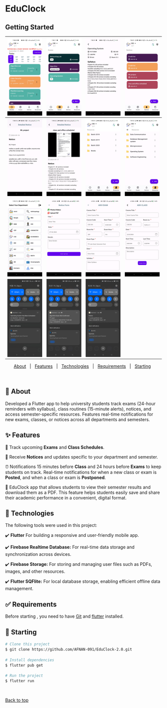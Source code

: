 # EduClock



## Getting Started


| <img width="150" alt="018" src="https://github.com/AFNAN-091/EduClock-2.0/blob/main/gallery/Screenshot_2024-09-17-19-38-03-16_70f495e08671079829443d3bd5524ec5.jpg"/> | <img width="150" alt="018" src="https://github.com/AFNAN-091/EduClock-2.0/blob/main/gallery/Screenshot_2024-09-17-19-38-11-64_70f495e08671079829443d3bd5524ec5.jpg"/> | <img width="150" alt="018" src="https://github.com/AFNAN-091/EduClock-2.0/blob/main/gallery/Screenshot_2024-09-17-19-38-15-42_70f495e08671079829443d3bd5524ec5.jpg"/> | <img width="150" alt="018" src="https://github.com/AFNAN-091/EduClock-2.0/blob/main/gallery/Screenshot_2024-09-17-19-38-31-62_70f495e08671079829443d3bd5524ec5.jpg"/> |
|---|---|---|---|
|<img width="150" alt="018" src="https://github.com/AFNAN-091/EduClock-2.0/blob/main/gallery/Screenshot_2024-09-17-19-38-36-00_70f495e08671079829443d3bd5524ec5.jpg"/> | <img width="150" alt="018" src="https://github.com/AFNAN-091/EduClock-2.0/blob/main/gallery/Screenshot_2024-09-17-19-39-02-56_70f495e08671079829443d3bd5524ec5.jpg"/> | <img width="150" alt="018" src="https://github.com/AFNAN-091/EduClock-2.0/blob/main/gallery/Screenshot_2024-09-17-19-39-07-07_70f495e08671079829443d3bd5524ec5.jpg"/> | <img width="150" alt="018" src="https://github.com/AFNAN-091/EduClock-2.0/blob/main/gallery/Screenshot_2024-09-17-19-39-10-47_70f495e08671079829443d3bd5524ec5.jpg"/>  |
| <img width="150" alt="018" src="https://github.com/AFNAN-091/EduClock-2.0/blob/main/gallery/Screenshot_2024-09-17-19-39-39-45.jpg"/> | <img width="150" alt="018" src="https://github.com/AFNAN-091/EduClock-2.0/blob/main/gallery/Screenshot_2024-12-04-18-18-24-50_70f495e08671079829443d3bd5524ec5.jpg"/> | <img width="150" alt="018" src="https://github.com/AFNAN-091/EduClock-2.0/blob/main/gallery/Screenshot_2024-12-04-18-18-16-94_70f495e08671079829443d3bd5524ec5.jpg"/> |  <img width="150" alt="018" src="https://github.com/AFNAN-091/EduClock-2.0/blob/main/gallery/Screenshot_2024-12-04-18-18-06-78_70f495e08671079829443d3bd5524ec5.jpg"/> |
| <img width="150" alt="018" src="https://github.com/AFNAN-091/EduClock-2.0/blob/main/gallery/Screenshot_2024-09-06-21-08-30-01_6012fa4d4ddec268fc5c7112cbb265e7.jpg"/> | <img width="150" alt="018" src="https://github.com/AFNAN-091/EduClock-2.0/blob/main/gallery/Screenshot_2024-09-06-22-31-03-82_b783bf344239542886fee7b48fa4b892.jpg"/> | <img width="150" alt="018" src="https://github.com/AFNAN-091/EduClock-2.0/blob/main/gallery/Screenshot_2024-09-06-22-33-06-96_b783bf344239542886fee7b48fa4b892.jpg"/> |   |

  <!-- <img alt="Github issues" src="https://img.shields.io/github/issues/jehato47/school2?color=56BEB8" /> -->
<!-- 
  <img alt="Github forks" src="https://img.shields.io/github/forks/jehato47/school2?color=56BEB8" />

  <img alt="Github stars" src="https://img.shields.io/github/stars/jehato47/school2?color=56BEB8" /> -->
</p>

<!-- Status -->

<!-- <h4 align="center"> 
	🚧  School2 🚀 Under construction...  🚧
</h4> 

<hr> -->

<p align="center">
  <a href="#dart-about">About</a> &#xa0; | &#xa0; 
  <a href="#sparkles-features">Features</a> &#xa0; | &#xa0;
  <a href="#rocket-technologies">Technologies</a> &#xa0; | &#xa0;
  <a href="#white_check_mark-requirements">Requirements</a> &#xa0; | &#xa0;
  <a href="#checkered_flag-starting">Starting</a> &#xa0; 
</p>

<br>

## :dart: About ##

Developed a Flutter app to help university students track exams (24-hour reminders with syllabus), class routines (15-minute alerts), notices, and access semester-specific resources. Features real-time notifications for new exams, classes, or notices across all departments and semesters.

## :sparkles: Features ##

📅 Track upcoming **Exams** and **Class Schedules**.

📝 Receive **Notices** and updates specific to your department and semester.

⏰ Notifications 15 minutes before **Class** and 24 hours before **Exams** to keep students on track. Real-time notifications for when a new class or exam is **Posted**, and when a class or exam is **Postponed**.

📄 EduClock app that allows students to view their semester results and download them as a PDF. This feature helps students easily save and share their academic performance in a convenient, digital format.

## :rocket: Technologies ##

The following tools were used in this project:

✔️ **Flutter** For building a responsive and user-friendly mobile app.

✔️ **Firebase Realtime Database:** For real-time data storage and synchronization across devices.

✔️ **Firebase Storage:** For storing and managing user files such as PDFs, images, and other resources.

✔️ **Flutter SQFlite:** For local database storage, enabling efficient offline data management.
<!-- - [Node.js](https://nodejs.org/en/)
- [React](https://pt-br.reactjs.org/)
- [React Native](https://reactnative.dev/)
- [TypeScript](https://www.typescriptlang.org/) -->

## :white_check_mark: Requirements ##

Before starting , you need to have [Git](https://git-scm.com) and [flutter](https://flutter.dev/docs/get-started/install) installed.

## :checkered_flag: Starting ##

```bash
# Clone this project
$ git clone https://github.com/AFNAN-091/EduClock-2.0.git

# Install dependencies
$ flutter pub get

# Run the project
$ flutter run

```
&#xa0;

<a href="#top">Back to top</a>
